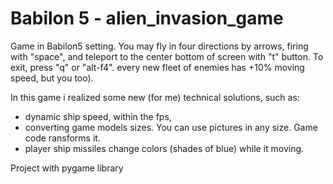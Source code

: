 # Babilon 5 - alien_invasion_game
Game in Babilon5 setting. 
You may fly in four directions by arrows, firing with "space",
and teleport to the center bottom of screen with "t" button.
To exit, press "q" or "alt-f4".
every new fleet of enemies has +10% moving speed, but you too).

In this game i realized some new (for me) technical solutions, such as:
- dynamic ship speed, within the fps,
- converting game models sizes. You can use pictures in any size. Game code ransforms it.
- player ship missiles change colors (shades of blue) while it moving.

Project with pygame library
